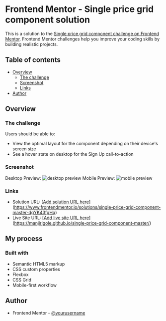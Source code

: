 # Frontend Mentor - Single price grid component solution

This is a solution to the [Single price grid component challenge on Frontend Mentor](https://www.frontendmentor.io/challenges/single-price-grid-component-5ce41129d0ff452fec5abbbc). Frontend Mentor challenges help you improve your coding skills by building realistic projects.

## Table of contents

- [Overview](#overview)
  - [The challenge](#the-challenge)
  - [Screenshot](#screenshot)
  - [Links](#links)
- [Author](#author)

## Overview

### The challenge

Users should be able to:

- View the optimal layout for the component depending on their device's screen size
- See a hover state on desktop for the Sign Up call-to-action

### Screenshot
Desktop Preview: ![desktop preview](https://github.com/user-attachments/assets/1145729d-368b-47ea-b1cf-308b77bce875) 
Mobile Preview: ![mobile preview](https://github.com/user-attachments/assets/45c3ee70-8e8f-4a0f-8009-d2d3d87dafbc)

### Links

- Solution URL: [[Add solution URL here](https://your-solution-url.com)](https://www.frontendmentor.io/solutions/single-price-grid-component-master-dgYK43fgHq)
- Live Site URL: [[Add live site URL here](https://your-live-site-url.com)](https://manjirigole.github.io/single-price-grid-component-master/)

## My process

### Built with

- Semantic HTML5 markup
- CSS custom properties
- Flexbox
- CSS Grid
- Mobile-first workflow


## Author

- Frontend Mentor - [@yourusername](https://www.frontendmentor.io/profile/yourusername)
